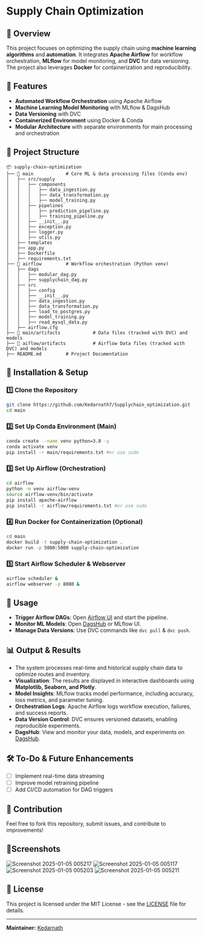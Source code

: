 # Supply Chain Optimization

## 📌 Overview
This project focuses on optimizing the supply chain using **machine learning algorithms** and **automation**. It integrates **Apache Airflow** for workflow orchestration, **MLflow** for model monitoring, and **DVC** for data versioning. The project also leverages **Docker** for containerization and reproducibility.

## 🚀 Features
- **Automated Workflow Orchestration** using Apache Airflow
- **Machine Learning Model Monitoring** with MLflow & DagsHub
- **Data Versioning** with DVC
- **Containerized Environment** using Docker & Conda
- **Modular Architecture** with separate environments for main processing and orchestration

## 📂 Project Structure
```
📦 supply-chain-optimization
├── 📁 main            # Core ML & data processing files (Conda env)
│   ├── src/supply
│   │   ├── components
│   │   │   ├── data_ingestion.py
│   │   │   ├── data_transformation.py
│   │   │   ├── model_training.py
│   │   ├── pipelines
│   │   │   ├── prediction_pipeline.py
│   │   │   ├── training_pipeline.py
│   │   ├── __init__.py
│   │   ├── exception.py
│   │   ├── logger.py
│   │   ├── utils.py
│   ├── templates
│   ├── app.py
│   ├── Dockerfile
│   ├── requirements.txt
├── 📁 airflow         # Workflow orchestration (Python venv)
│   ├── dags
│   │   ├── modular_dag.py
│   │   ├── supplychain_dag.py
│   ├── src
│   │   ├── config
│   │   ├── __init__.py
│   │   ├── data_ingestion.py
│   │   ├── data_transformation.py
│   │   ├── load_to_postgres.py
│   │   ├── model_training.py
│   │   ├── read_mysql_data.py
│   ├── airflow.cfg
├── 📁 main/artifacts            # Data files (tracked with DVC) and models
├── 📁 aiflow/artifacts          # Airflow Data files (tracked with DVC) and models
├── README.md         # Project Documentation
```

## 🔧 Installation & Setup
### 1️⃣ Clone the Repository
```bash
git clone https://github.com/Kedarnath7/Supplychain_optimization.git
cd main
```

### 2️⃣ Set Up Conda Environment (Main)
```bash
conda create --name venv python=3.8 -y
conda activate venv
pip install -r main/requirements.txt #or use sudo
```

### 3️⃣ Set Up Airflow (Orchestration)
```bash
cd airflow
python -m venv airflow-venv
source airflow-venv/bin/activate
pip install apache-airflow
pip install -r airflow/requirements.txt #or use sudo
```

### 4️⃣ Run Docker for Containerization (Optional)
```bash
cd main
docker build -t supply-chain-optimization .
docker run -p 5000:5000 supply-chain-optimization
```

### 5️⃣ Start Airflow Scheduler & Webserver
```bash
airflow scheduler &
airflow webserver -p 8080 &
```

## 🚦 Usage
- **Trigger Airflow DAGs**: Open [Airflow UI](http://localhost:8080) and start the pipeline.
- **Monitor ML Models**: Open [DagsHub](https://dagshub.com/) or MLflow UI. 
- **Manage Data Versions**: Use DVC commands like `dvc pull` & `dvc push`.

## 📊 Output & Results
- The system processes real-time and historical supply chain data to optimize routes and inventory.
- **Visualization**: The results are displayed in interactive dashboards using **Matplotlib, Seaborn, and Plotly**.
- **Model Insights**: MLflow tracks model performance, including accuracy, loss metrics, and parameter tuning.
- **Orchestration Logs**: Apache Airflow logs workflow execution, failures, and success reports.
- **Data Version Control**: DVC ensures versioned datasets, enabling reproducible experiments.
- **DagsHub**: View and monitor your data, models, and experiments on [DagsHub](https://dagshub.com/kedarnathpinjala11/Supplychain_optimization).

## 🛠️ To-Do & Future Enhancements
- [ ] Implement real-time data streaming
- [ ] Improve model retraining pipeline
- [ ] Add CI/CD automation for DAG triggers

## 🤝 Contribution
Feel free to fork this repository, submit issues, and contribute to improvements!

## 📁Screenshots
![Screenshot 2025-01-05 005217](https://github.com/user-attachments/assets/26321bf9-392c-4296-966b-8a5d5ffffc46)
![Screenshot 2025-01-05 005117](https://github.com/user-attachments/assets/f4256114-aa98-4e99-a1a3-4243cbc00da6)
![Screenshot 2025-01-05 005203](https://github.com/user-attachments/assets/d1c38eb2-5d95-49d1-94f9-4edbb05cdbbc)
![Screenshot 2025-01-05 005211](https://github.com/user-attachments/assets/6f309f21-f344-4594-b26c-8baa4c419447)

## 📜 License
This project is licensed under the MIT License - see the [LICENSE](LICENSE) file for details.

---

**Maintainer:** [Kedarnath](https://github.com/Kedarnath7)
